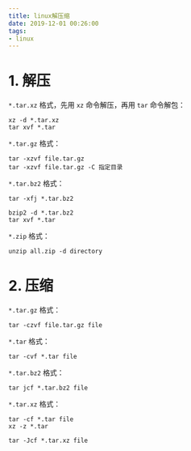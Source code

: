```yaml
---
title: linux解压缩
date: 2019-12-01 00:26:00
tags: 
- linux
---
```


# 1. 解压

`*.tar.xz` 格式，先用 `xz` 命令解压，再用 `tar` 命令解包：

    xz -d *.tar.xz
    tar xvf *.tar

`*.tar.gz` 格式：

    tar -xzvf file.tar.gz
    tar -xzvf file.tar.gz -C 指定目录
    
<!-- more -->

`*.tar.bz2` 格式：

    tar -xfj *.tar.bz2

    bzip2 -d *.tar.bz2
    tar xvf *.tar

`*.zip` 格式：

    unzip all.zip -d directory

# 2. 压缩

`*.tar.gz` 格式：

    tar -czvf file.tar.gz file

`*.tar` 格式：

    tar -cvf *.tar file

`*.tar.bz2` 格式：

    tar jcf *.tar.bz2 file

`*.tar.xz` 格式：

    tar -cf *.tar file
    xz -z *.tar

    tar -Jcf *.tar.xz file
